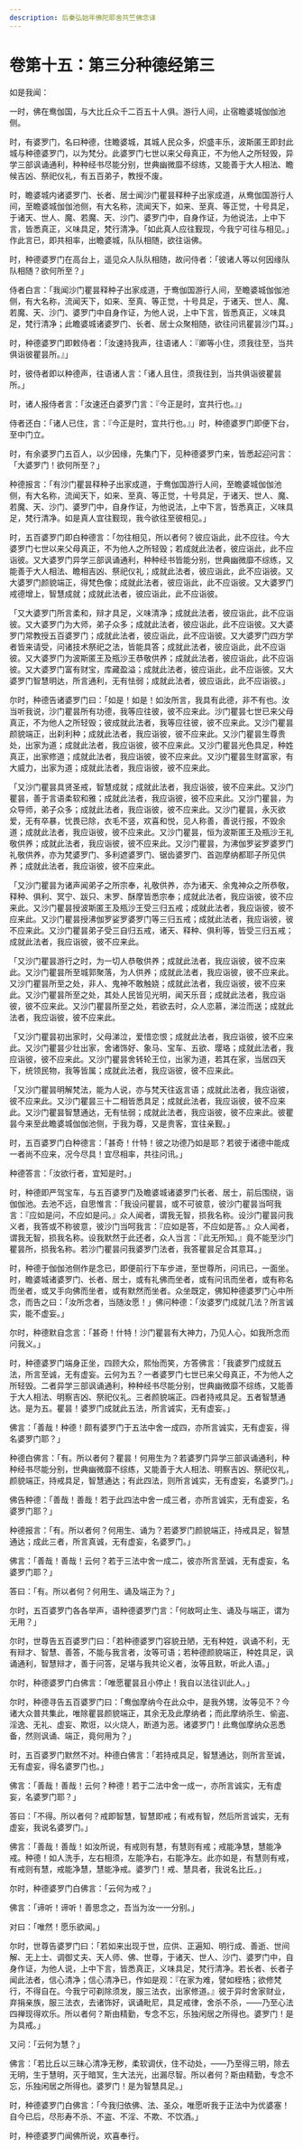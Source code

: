 ```yaml
---
description: 后秦弘始年佛陀耶舍共竺佛念译
---
```


# 卷第十五：第三分种德经第三

如是我闻：

一时，佛在鸯伽国，与大比丘众千二百五十人俱。游行人间，止宿瞻婆城伽伽池侧。

时，有婆罗门，名曰种德，住瞻婆城，其城人民众多，炽盛丰乐，波斯匿王即封此城与种德婆罗门，以为梵分。此婆罗门七世以来父母真正，不为他人之所轻毁，异学三部讽诵通利，种种经书尽能分别，世典幽微靡不综练，又能善于大人相法、瞻候吉凶、祭祀仪礼，有五百弟子，教授不废。

时，瞻婆城内诸婆罗门、长者、居士闻沙门瞿昙释种子出家成道，从鸯伽国游行人间，至瞻婆城伽伽池侧，有大名称，流闻天下，如来、至真、等正觉，十号具足，于诸天、世人、魔、若魔、天、沙门、婆罗门中，自身作证，为他说法，上中下言，皆悉真正，义味具足，梵行清净。「如此真人应往觐现，今我宁可往与相见。」作此言已，即共相率，出瞻婆城，队队相随，欲往诣佛。

时，种德婆罗门在高台上，遥见众人队队相随，故问侍者：「彼诸人等以何因缘队队相随？欲何所至？」

侍者白言：「我闻沙门瞿昙释种子出家成道，于鸯伽国游行人间，至瞻婆城伽伽池侧，有大名称，流闻天下，如来、至真、等正觉，十号具足，于诸天、世人、魔、若魔、天、沙门、婆罗门中自身作证，为他人说，上中下言，皆悉真正，义味具足，梵行清净；此瞻婆城诸婆罗门、长者、居士众聚相随，欲往问讯瞿昙沙门耳。」

时，种德婆罗门即敕侍者：「汝速持我声，往语诸人：『卿等小住，须我往至，当共俱诣彼瞿昙所。』」

时，彼侍者即以种德声，往语诸人言：「诸人且住，须我往到，当共俱诣彼瞿昙所。」

时，诸人报侍者言：「汝速还白婆罗门言：『今正是时，宜共行也。』」

侍者还白：「诸人已住，言：『今正是时，宜共行也。』」时，种德婆罗门即便下台，至中门立。

时，有余婆罗门五百人，以少因缘，先集门下，见种德婆罗门来，皆悉起迎问言：「大婆罗门！欲何所至？」

种德报言：「有沙门瞿昙释种子出家成道，于鸯伽国游行人间，至瞻婆城伽伽池侧，有大名称，流闻天下，如来、至真、等正觉，十号具足，于诸天、世人、魔、若魔、天、沙门、婆罗门中，自身作证，为他说法，上中下言，皆悉真正，义味具足，梵行清净。如是真人宜往觐现，我今欲往至彼相见。」

时，五百婆罗门即白种德言：「勿往相见，所以者何？彼应诣此，此不应往。今大婆罗门七世以来父母真正，不为他人之所轻毁；若成就此法者，彼应诣此，此不应诣彼。又大婆罗门异学三部讽诵通利，种种经书皆能分别，世典幽微靡不综练，又能善于大人相法、瞻相吉凶、祭祀仪礼；成就此法者，彼应诣此，此不应诣彼。又大婆罗门颜貌端正，得梵色像；成就此法者，彼应诣此，此不应诣彼。又大婆罗门戒德增上，智慧成就；成就此法者，彼应诣此，此不应诣彼。

「又大婆罗门所言柔和，辩才具足，义味清净；成就此法者，彼应诣此，此不应诣彼。又大婆罗门为大师，弟子众多；成就此法者，彼应诣此，此不应诣彼。又大婆罗门常教授五百婆罗门；成就此法者，彼应诣此，此不应诣彼。又大婆罗门四方学者皆来请受，问诸技术祭祀之法，皆能具答；成就此法者，彼应诣此，此不应诣彼。又大婆罗门为波斯匿王及瓶沙王恭敬供养；成就此法者，彼应诣此，此不应诣彼。又大婆罗门富有财宝，库藏盈溢；成就此法者，彼应诣此，此不应诣彼。又大婆罗门智慧明达，所言通利，无有怯弱；成就此法者，彼应诣此，此不应诣彼。」

尔时，种德告诸婆罗门曰：「如是！如是！如汝所言，我具有此德，非不有也。汝当听我说，沙门瞿昙所有功德，我等应往彼，彼不应来此。沙门瞿昙七世已来父母真正，不为他人之所轻毁；彼成就此法者，我等应往彼，彼不应来此。又沙门瞿昙颜貌端正，出刹利种；成就此法者，我应诣彼，彼不应来此。又沙门瞿昙生尊贵处，出家为道；成就此法者，我应诣彼，彼不应来此。又沙门瞿昙光色具足，种姓真正，出家修道；成就此法者，我应诣彼，彼不应来此。又沙门瞿昙生财富家，有大威力，出家为道；成就此法者，我应诣彼，彼不应来此。

「又沙门瞿昙具贤圣戒，智慧成就；成就此法者，我应诣彼，彼不应来此。又沙门瞿昙，善于言语柔软和雅；成就此法者，我应诣彼，彼不应来此。又沙门瞿昙，为众导师，弟子众多；成就此法者，我应诣彼，彼不应来此。又沙门瞿昙，永灭欲爱，无有卒暴，忧畏已除，衣毛不竖，欢喜和悦，见人称善，善说行报，不毁余道；成就此法者，我应诣彼，彼不应来此。又沙门瞿昙，恒为波斯匿王及瓶沙王礼敬供养；成就此法者，我应诣彼，彼不应来此。又沙门瞿昙，为沸伽罗娑罗婆罗门礼敬供养，亦为梵婆罗门、多利遮婆罗门、锯齿婆罗门、首迦摩纳都耶子所见供养；成就此法者，我应诣彼，彼不应来此。

「又沙门瞿昙为诸声闻弟子之所宗奉，礼敬供养，亦为诸天、余鬼神众之所恭敬，释种、俱利、冥宁、跋只、末罗、酥摩皆悉宗奉；成就此法者，我应诣彼，彼不应来此。又沙门瞿昙授波斯匿王及瓶沙王受三归五戒；成就此法者，我应诣彼，彼不应来此。又沙门瞿昙授沸伽罗娑罗婆罗门等三归五戒；成就此法者，我应诣彼，彼不应来此。又沙门瞿昙弟子受三自归五戒，诸天、释种、俱利等，皆受三归五戒；成就此法者，我应诣彼，彼不应来此。

「又沙门瞿昙游行之时，为一切人恭敬供养；成就此法者，我应诣彼，彼不应来此。又沙门瞿昙所至城郭聚落，为人供养；成就此法者，我应诣彼，彼不应来此。又沙门瞿昙所至之处，非人、鬼神不敢触娆；成就此法者，我应诣彼，彼不应来此。又沙门瞿昙所至之处，其处人民皆见光明，闻天乐音；成就此法者，我应诣彼，彼不应来此。又沙门瞿昙所至之处，若欲去时，众人恋慕，涕泣而送；成就此法者，我应诣彼，彼不应来此。

「又沙门瞿昙初出家时，父母涕泣，爱惜恋恨；成就此法者，我应诣彼，彼不应来此。又沙门瞿昙少壮出家，舍诸饰好、象马、宝车、五欲、璎珞；成就此法者，我应诣彼，彼不应来此。又沙门瞿昙舍转轮王位，出家为道，若其在家，当居四天下，统领民物，我等皆属；成就此法者，我应诣彼，彼不应来此。

「又沙门瞿昙明解梵法，能为人说，亦与梵天往返言语；成就此法者，我应诣彼，彼不应来此。又沙门瞿昙三十二相皆悉具足；成就此法者，我应诣彼，彼不应来此。又沙门瞿昙智慧通达，无有怯弱；成就此法者，我应诣彼，彼不应来此。彼瞿昙今来至此瞻婆城伽伽池侧，于我为尊，又是贵客，宜往亲觐。」

时，五百婆罗门白种德言：「甚奇！什特！彼之功德乃如是耶？若彼于诸德中能成一者尚不应来，况今尽具！宜尽相率，共往问讯。」

种德答言：「汝欲行者，宜知是时。」

时，种德即严驾宝车，与五百婆罗门及瞻婆城诸婆罗门长者、居士，前后围绕，诣伽伽池。去池不远，自思惟言：「我设问瞿昙，或不可彼意，彼沙门瞿昙当呵我言：『应如是问，不应如是问。』众人闻者，谓我无智，损我名称。设沙门瞿昙问我义者，我答或不称彼意，彼沙门当呵我言：『应如是答，不应如是答。』众人闻者，谓我无智，损我名称。设我默然于此还者，众人当言：『此无所知。』竟不能至沙门瞿昙所，损我名称。若沙门瞿昙问我婆罗门法者，我答瞿昙足合其意耳。」

时，种德于伽伽池侧作是念已，即便前行下车步进，至世尊所，问讯已，一面坐。时，瞻婆城诸婆罗门、长者、居士，或有礼佛而坐者，或有问讯而坐者，或有称名而坐者，或叉手向佛而坐者，或有默然而坐者。众坐既定，佛知种德婆罗门心中所念，而告之曰：「汝所念者，当随汝愿！」佛问种德：「汝婆罗门成就几法？所言诚实，能不虚妄。」

尔时，种德默自念言：「甚奇！什特！沙门瞿昙有大神力，乃见人心，如我所念而问我义。」

时，种德婆罗门端身正坐，四顾大众，熙怡而笑，方答佛言：「我婆罗门成就五法，所言至诚，无有虚妄。云何为五？一者婆罗门七世已来父母真正，不为他人之所轻毁。二者异学三部讽诵通利，种种经书尽能分别，世典幽微靡不综练，又能善于大人相法、明察吉凶、祭祀仪礼。三者颜貌端正。四者持戒具足。五者智慧通达。是为五。瞿昙！婆罗门成就此五法，所言诚实，无有虚妄。」

佛言：「善哉！种德！颇有婆罗门于五法中舍一成四，亦所言诚实，无有虚妄，得名婆罗门耶？」

种德白佛言：「有。所以者何？瞿昙！何用生为？若婆罗门异学三部讽诵通利，种种经书尽能分别，世典幽微靡不综练，又能善于大人相法、明察吉凶、祭祀仪礼，颜貌端正，持戒具足，智慧通达；有此四法，则所言诚实，无有虚妄，名婆罗门。」

佛告种德：「善哉！善哉！若于此四法中舍一成三者，亦所言诚实，无有虚妄，名婆罗门耶？」

种德报言：「有。所以者何？何用生、诵为？若婆罗门颜貌端正，持戒具足，智慧通达；成此三者，所言真诚，无有虚妄，名婆罗门。」

佛言：「善哉！善哉！云何？若于三法中舍一成二，彼亦所言至诚，无有虚妄，名婆罗门耶？」

答曰：「有。所以者何？何用生、诵及端正为？」

尔时，五百婆罗门各各举声，语种德婆罗门言：「何故呵止生、诵及与端正，谓为无用？」

尔时，世尊告五百婆罗门曰：「若种德婆罗门容貌丑陋，无有种姓，讽诵不利，无有辩才、智慧、善答，不能与我言者，汝等可语；若种德颜貌端正，种姓具足，讽诵通利，智慧辩才，善于问答，足堪与我共论义者，汝等且默，听此人语。」

尔时，种德婆罗门白佛言：「唯愿瞿昙且小停止！我自以法往训此人。」

尔时，种德寻告五百婆罗门曰：「鸯伽摩纳今在此众中，是我外甥，汝等见不？今诸大众普共集此，唯除瞿昙颜貌端正，其余无及此摩纳者；而此摩纳杀生、偷盗、淫逸、无礼、虚妄、欺诳，以火烧人，断道为恶。诸婆罗门！此鸯伽摩纳众恶悉备，然则讽诵、端正，竟何用为？」

时，五百婆罗门默然不对。种德白佛言：「若持戒具足，智慧通达，则所言至诚，无有虚妄，得名婆罗门也。」

佛言：「善哉！善哉！云何？种德！若于二法中舍一成一，亦所言诚实，无有虚妄，名婆罗门耶？」

答曰：「不得。所以者何？戒即智慧，智慧即戒；有戒有智，然后所言诚实，无有虚妄，我说名婆罗门。」

佛言：「善哉！善哉！如汝所说，有戒则有慧，有慧则有戒；戒能净慧，慧能净戒。种德！如人洗手，左右相须，左能净右，右能净左。此亦如是，有慧则有戒，有戒则有慧，戒能净慧，慧能净戒。婆罗门！戒、慧具者，我说名比丘。」

尔时，种德婆罗门白佛言：「云何为戒？」

佛言：「谛听！谛听！善思念之，吾当为汝一一分别。」

对曰：「唯然！愿乐欲闻。」

尔时，世尊告婆罗门曰：「若如来出现于世，应供、正遍知、明行成、善逝、世间解、无上士、调御丈夫、天人师、佛、世尊，于诸天、世人、沙门、婆罗门中，自身作证，为他人说，上中下言，皆悉真正，义味具足，梵行清净。若长者、长者子闻此法者，信心清净；信心清净已，作如是观：『在家为难，譬如桎梏；欲修梵行，不得自在。今我宁可剃除须发，服三法衣，出家修道。』彼于异时舍家财业，弃捐亲族，服三法衣，去诸饰好，讽诵毗尼，具足戒律，舍杀不杀，——乃至心法四禅现得欢乐。所以者何？斯由精勤，专念不忘，乐独闲居之所得也。婆罗门！是为具戒。」

又问：「云何为慧？」

佛言：「若比丘以三昧心清净无秽，柔软调伏，住不动处，——乃至得三明，除去无明，生于慧明，灭于暗冥，生大法光，出漏尽智。所以者何？斯由精勤，专念不忘，乐独闲居之所得也。婆罗门！是为智慧具足。」

时，种德婆罗门白佛言：「今我归依佛、法、圣众，唯愿听我于正法中为优婆塞！自今已后，尽形寿不杀、不盗、不淫、不欺、不饮酒。」

时，种德婆罗门闻佛所说，欢喜奉行。
